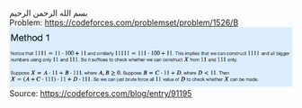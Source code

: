 بسم الله الرحمن الرحيم
<br />
Problem: https://codeforces.com/problemset/problem/1526/B
![GitHub Logo](proof.png)<br />
Source: https://codeforces.com/blog/entry/91195
